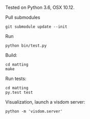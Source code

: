 Tested on Python 3.6, OSX 10.12.

Pull submodules

    git submodule update --init

Run

    python bin/test.py

Build:

    cd matting
    make

Run tests:

    cd matting 
    py.test test


Visualization, launch a visdom server:

    python -m 'visdom.server'
